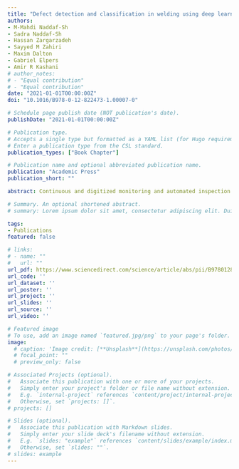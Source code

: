 ```yaml
---
title: "Defect detection and classification in welding using deep learning and digital radiography"
authors:
- M-Mahdi Naddaf-Sh
- Sadra Naddaf-Sh
- Hassan Zargarzadeh
- Sayyed M Zahiri
- Maxim Dalton
- Gabriel Elpers
- Amir R Kashani
# author_notes:
# - "Equal contribution"
# - "Equal contribution"
date: "2021-01-01T00:00:00Z"
doi: "10.1016/B978-0-12-822473-1.00007-0"

# Schedule page publish date (NOT publication's date).
publishDate: "2021-01-01T00:00:00Z"

# Publication type.
# Accepts a single type but formatted as a YAML list (for Hugo requirements).
# Enter a publication type from the CSL standard.
publication_types: ["Book Chapter"]

# Publication name and optional abbreviated publication name.
publication: "Academic Press"
publication_short: ""

abstract: Continuous and digitized monitoring and automated inspection are key parts of modern manufacturing and sustainment of aging infrastructure. The growing demand for these needs and shortage of required skill sets can slow down the global economy by increasing the risk or costs associated with catastrophic events. The diversity of requirements and specialized standards and codes around the world, along with the time-sensitive aspect of such inspections, makes automated fault detection and classification a prime application for utilizing artificial intelligence as an assistive tool that not only automates repeated tasks but also provides users with supporting inference to increase confidence before and during the inspection operation. In most critical cases, non-destructive testing (NDT) must be done once immediately after the weld is created and then on a scheduled or unscheduled repeated basis as the weld …

# Summary. An optional shortened abstract.
# summary: Lorem ipsum dolor sit amet, consectetur adipiscing elit. Duis posuere tellus ac convallis placerat. Proin tincidunt magna sed ex sollicitudin condimentum.

tags:
- Publications
featured: false

# links:
# - name: ""
#   url: ""
url_pdf: https://www.sciencedirect.com/science/article/abs/pii/B9780128224731000070
url_code: ''
url_dataset: ''
url_poster: ''
url_project: ''
url_slides: ''
url_source: ''
url_video: ''

# Featured image
# To use, add an image named `featured.jpg/png` to your page's folder. 
image:
  # caption: 'Image credit: [**Unsplash**](https://unsplash.com/photos/jdD8gXaTZsc)'
  # focal_point: ""
  # preview_only: false

# Associated Projects (optional).
#   Associate this publication with one or more of your projects.
#   Simply enter your project's folder or file name without extension.
#   E.g. `internal-project` references `content/project/internal-project/index.md`.
#   Otherwise, set `projects: []`.
# projects: []

# Slides (optional).
#   Associate this publication with Markdown slides.
#   Simply enter your slide deck's filename without extension.
#   E.g. `slides: "example"` references `content/slides/example/index.md`.
#   Otherwise, set `slides: ""`.
# slides: example
---
```


<!-- {{% callout note %}}
Click the *Cite* button above to demo the feature to enable visitors to import publication metadata into their reference management software.
{{% /callout %}}

{{% callout note %}}
Create your slides in Markdown - click the *Slides* button to check out the example.
{{% /callout %}}

Add the publication's **full text** or **supplementary notes** here. You can use rich formatting such as including [code, math, and images](https://docs.hugoblox.com/content/writing-markdown-latex/). -->
